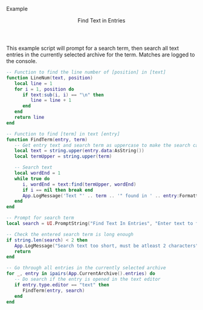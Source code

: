 <subhead>Example</subhead>
<header>Find Text in Entries</header>

This example script will prompt for a search term, then search all text entries in the currently selected archive for the term. Matches are logged to the console.

```lua
-- Function to find the line number of [position] in [text]
function LineNum(text, position)
   local line = 1
   for i = 1, position do
      if text:sub(i, i) == "\n" then
         line = line + 1
      end
   end
   return line
end

-- Function to find [term] in text [entry]
function FindTerm(entry, term)
   -- Get entry text and search term as uppercase to make the search case-insensitive
   local text = string.upper(entry.data:AsString())
   local termUpper = string.upper(term)

   -- Search text
   local wordEnd = 1
   while true do
      i, wordEnd = text:find(termUpper, wordEnd)
      if i == nil then break end
      App.LogMessage('Text "' .. term .. '" found in ' .. entry:FormattedName() .. " on line " .. LineNum(text, i))
   end
end

-- Prompt for search term
local search = UI.PromptString("Find Text In Entries", "Enter text to find in all entries", "")

-- Check the entered search term is long enough
if string.len(search) < 2 then
   App.LogMessage("Search text too short, must be atleast 2 characters")
   return
end

-- Go through all entries in the currently selected archive
for _, entry in ipairs(App.CurrentArchive().entries) do
   -- Do search if the entry is opened in the text editor
   if entry.type.editor == "text" then
      FindTerm(entry, search)
   end
end
```
